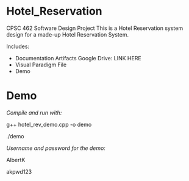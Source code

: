 # Hotel_Reservation
CPSC 462 Software Design Project
This is a Hotel Reservation system design for a made-up Hotel Reservation System.

Includes:
- Documentation Artifacts
Google Drive: LINK HERE
- Visual Paradigm File
- Demo

# Demo
*Compile and run with:*

g++ hotel_rev_demo.cpp -o demo

./demo

*Username and password for the demo:*

AlbertK

akpwd123

